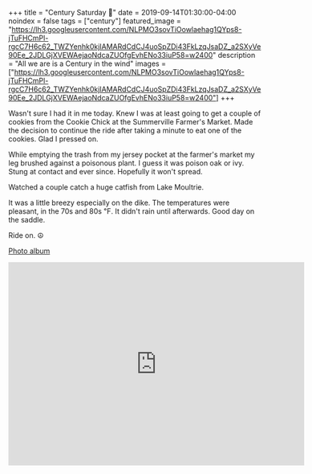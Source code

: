 +++
title =  "Century Saturday 💯"
date = 2019-09-14T01:30:00-04:00
noindex = false
tags = ["century"]
featured_image = "https://lh3.googleusercontent.com/NLPMO3sovTiOowlaehag1QYps8-jTuFHCmPl-rgcC7H6c62_TWZYenhk0kjIAMARdCdCJ4uoSpZDi43FkLzqJsaDZ_a2SXyVe90Ee_2JDLGjXVEWAejaoNdcaZUOfgEvhENo33iuP58=w2400"
description = "All we are is a Century in the wind"
images = ["https://lh3.googleusercontent.com/NLPMO3sovTiOowlaehag1QYps8-jTuFHCmPl-rgcC7H6c62_TWZYenhk0kjIAMARdCdCJ4uoSpZDi43FkLzqJsaDZ_a2SXyVe90Ee_2JDLGjXVEWAejaoNdcaZUOfgEvhENo33iuP58=w2400"]
+++

Wasn't sure I had it in me today. Knew I was at least going to get a couple of cookies from the Cookie Chick at the Summerville Farmer's Market. Made the decision to continue the ride after taking a minute to eat one of the cookies. Glad I pressed on.  

While emptying the trash from my jersey pocket at the farmer's market my leg brushed against a poisonous plant. I guess it was poison oak or ivy. Stung at contact and ever since. Hopefully it won't spread.

Watched a couple catch a huge catfish from Lake Moultrie.

It was a little breezy especially on the dike. The temperatures were pleasant, in the 70s and 80s ℉. It didn't rain until afterwards. Good day on the saddle.

Ride on. ☮

[Photo album](https://photos.app.goo.gl/R4UBuQm7MQKc977r9)

<iframe height='405' width='590' frameborder='0' allowtransparency='true' scrolling='no' src='https://www.strava.com/activities/2708413987/embed/08e7528966ca5449cb87cd056191850f4c620733'></iframe>
